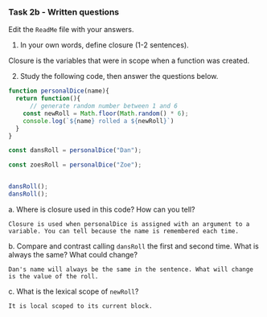 ### Task 2b - Written questions

Edit the `ReadMe` file with your answers.

1. In your own words, define closure (1-2 sentences).

Closure is the variables that were in scope when a function was created. 

2. Study the following code, then answer the questions below.

```js
function personalDice(name){
  return function(){
      // generate random number between 1 and 6
    const newRoll = Math.floor(Math.random() * 6);
    console.log(`${name} rolled a ${newRoll}`)
  }
}

const dansRoll = personalDice("Dan");

const zoesRoll = personalDice("Zoe");


dansRoll();
dansRoll();
```

a. Where is closure used in this code? How can you tell?

    Closure is used when personalDice is assigned with an argument to a variable. You can tell because the name is remembered each time.

b. Compare and contrast calling `dansRoll` the first and second time. What is always the same? What could change?

    Dan's name will always be the same in the sentence. What will change is the value of the roll.

c. What is the lexical scope of `newRoll`? 

    It is local scoped to its current block.
